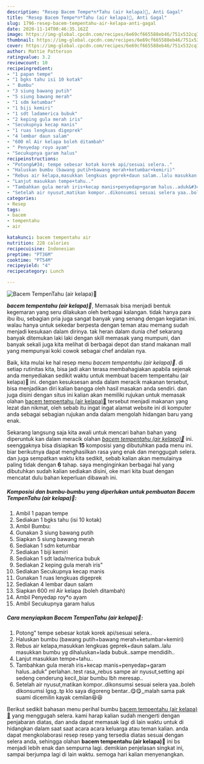 ```yaml
---
description: "Resep Bacem Tempe*n*Tahu (air kelapa)🌴, Anti Gagal"
title: "Resep Bacem Tempe*n*Tahu (air kelapa)🌴, Anti Gagal"
slug: 1796-resep-bacem-tempentahu-air-kelapa-anti-gagal
date: 2020-11-14T00:46:35.162Z
image: https://img-global.cpcdn.com/recipes/6e69cf665588eb46/751x532cq70/bacem-tempentahu-air-kelapa🌴-foto-resep-utama.jpg
thumbnail: https://img-global.cpcdn.com/recipes/6e69cf665588eb46/751x532cq70/bacem-tempentahu-air-kelapa🌴-foto-resep-utama.jpg
cover: https://img-global.cpcdn.com/recipes/6e69cf665588eb46/751x532cq70/bacem-tempentahu-air-kelapa🌴-foto-resep-utama.jpg
author: Mattie Patterson
ratingvalue: 3.2
reviewcount: 10
recipeingredient:
- "1 papan tempe"
- "1 bgks tahu isi 10 kotak"
- " Bumbu"
- "3 siung bawang putih"
- "5 siung bawang merah"
- "1 sdm ketumbar"
- "1 biji kemiri"
- "1 sdt ladamerica bubuk"
- "2 keping gula merah iris"
- "Secukupnya kecap manis"
- "1 ruas lengkuas digeprek"
- "4 lembar daun salam"
- "600 ml Air kelapa boleh ditambah"
- " Penyedap royo ayam"
- "Secukupnya garam halus"
recipeinstructions:
- "Potong&#34; tempe sebesar kotak korek api/sesuai selera.."
- "Haluskan bumbu (bawang putih+bawang merah+ketumbar+kemiri)"
- "Rebus air kelapa,masukkan lengkuas geprek+daun salam..lalu masukkan bumbu yg dihaluskan+lada bubuk..sampe mendidih.."
- "Lanjut masukkan tempe+tahu.."
- "Tambahkan gula merah iris+kecap manis+penyedap+garam halus..aduk&#34; perlahan..test rasa,,rebus sampe air nyusut,setting api sedeng cenderung kecil,,biar bumbu lbh meresap.."
- "Setelah air nyusut,matikan kompor..dikonsumsi sesuai selera yaa..boleh dikonsumsi lgsg..tp klo saya digoreng bentar..😋😋,,malah sama pak suami dicemilin kayak cemilan😆😆"
categories:
- Resep
tags:
- bacem
- tempentahu
- air

katakunci: bacem tempentahu air 
nutrition: 228 calories
recipecuisine: Indonesian
preptime: "PT36M"
cooktime: "PT54M"
recipeyield: "4"
recipecategory: Lunch

---
```



![Bacem Tempe*n*Tahu (air kelapa)🌴](https://img-global.cpcdn.com/recipes/6e69cf665588eb46/751x532cq70/bacem-tempentahu-air-kelapa🌴-foto-resep-utama.jpg)

<b><i>bacem tempe*n*tahu (air kelapa)🌴</i></b>, Memasak bisa menjadi bentuk kegemaran yang seru dilakukan oleh berbagai kalangan. tidak hanya para ibu ibu, sebagian pria juga sangat banyak yang senang dengan kegiatan ini. walau hanya untuk sekedar berpesta dengan teman atau memang sudah menjadi kesukaan dalam dirinya. tak heran dalam dunia chef sekarang banyak ditemukan laki laki dengan skill memasak yang mumpuni, dan banyak sekali juga kita melihat di berbagai depot dan stand makanan mall yang mempunyai koki cowok sebagai chef andalan nya.

Baik, kita mulai ke hal resep menu <i>bacem tempe*n*tahu (air kelapa)🌴</i>. di setiap rutinitas kita, bisa jadi akan terasa membahagiakan apabila sejenak anda menyediakan sedikit waktu untuk membuat bacem tempe*n*tahu (air kelapa)🌴 ini. dengan kesuksesan anda dalam meracik makanan tersebut, bisa menjadikan diri kalian bangga oleh hasil masakan anda sendiri. dan juga disini dengan situs ini kalian akan memiliki rujukan untuk memasak olahan <u>bacem tempe*n*tahu (air kelapa)🌴</u> tersebut menjadi makanan yang lezat dan nikmat, oleh sebab itu ingat ingat alamat website ini di komputer anda sebagai sebagian rujukan anda dalam mengolah hidangan baru yang enak.




Sekarang langsung saja kita awali untuk mencari bahan bahan yang diperuntuk kan dalam meracik olahan <u><i>bacem tempe*n*tahu (air kelapa)🌴</i></u> ini. seenggaknya bisa disiapkan <b>15</b> komposisi yang dibutuhkan pada menu ini. biar berikutnya dapat menghasilkan rasa yang enak dan menggugah selera. dan juga sempatkan waktu kita sedikit, sebab kalian akan memulainya paling tidak dengan <b>6</b> tahap. saya menginginkan berbagai hal yang dibutuhkan sudah kalian sediakan disini, oke mari kita buat dengan mencatat dulu bahan keperluan dibawah ini.

<!--inarticleads1-->

##### Komposisi dan bumbu-bumbu yang diperlukan untuk pembuatan Bacem Tempe*n*Tahu (air kelapa)🌴:

1. Ambil 1 papan tempe
1. Sediakan 1 bgks tahu (isi 10 kotak)
1. Ambil  Bumbu:
1. Gunakan 3 siung bawang putih
1. Siapkan 5 siung bawang merah
1. Sediakan 1 sdm ketumbar
1. Sediakan 1 biji kemiri
1. Sediakan 1 sdt lada/merica bubuk
1. Sediakan 2 keping gula merah iris&#34;
1. Sediakan Secukupnya kecap manis
1. Gunakan 1 ruas lengkuas digeprek
1. Sediakan 4 lembar daun salam
1. Siapkan 600 ml Air kelapa (boleh ditambah)
1. Ambil  Penyedap roy*o ayam
1. Ambil Secukupnya garam halus




<!--inarticleads2-->

##### Cara menyiapkan Bacem Tempe*n*Tahu (air kelapa)🌴:

1. Potong&#34; tempe sebesar kotak korek api/sesuai selera..
1. Haluskan bumbu (bawang putih+bawang merah+ketumbar+kemiri)
1. Rebus air kelapa,masukkan lengkuas geprek+daun salam..lalu masukkan bumbu yg dihaluskan+lada bubuk..sampe mendidih..
1. Lanjut masukkan tempe+tahu..
1. Tambahkan gula merah iris+kecap manis+penyedap+garam halus..aduk&#34; perlahan..test rasa,,rebus sampe air nyusut,setting api sedeng cenderung kecil,,biar bumbu lbh meresap..
1. Setelah air nyusut,matikan kompor..dikonsumsi sesuai selera yaa..boleh dikonsumsi lgsg..tp klo saya digoreng bentar..😋😋,,malah sama pak suami dicemilin kayak cemilan😆😆




Berikut sedikit bahasan menu perihal bumbu <u>bacem tempe*n*tahu (air kelapa)🌴</u> yang menggugah selera. kami harap kalian sudah mengerti dengan penjabaran diatas, dan anda dapat memasak lagi di lain waktu untuk di hidangkan dalam saat saat acara acara keluarga atau teman kalian. anda dapat mengkolaborasi resep resep yang tersedia diatas sesuai dengan selera anda, sehingga olahan <b>bacem tempe*n*tahu (air kelapa)🌴</b> ini bs menjadi lebih enak dan sempurna lagi. demikian penjelasan singkat ini, sampai berjumpa lagi di lain waktu. semoga hari kalian menyenangkan.
